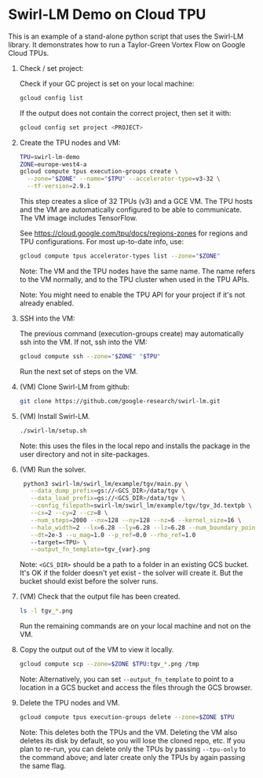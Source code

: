 # Swirl-LM Demo on Cloud TPU

This is an example of a stand-alone python script that uses the Swirl-LM
library. It demonstrates how to run a Taylor-Green Vortex Flow on Google
Cloud TPUs.

1. Check / set project:

   Check if your GC project is set on your local machine:

   ```sh
   gcloud config list
   ```

   If the output does not contain the correct project, then set it with:

   ```sh
   gcloud config set project <PROJECT>
   ```

1. Create the TPU nodes and VM:

   ```sh
   TPU=swirl-lm-demo
   ZONE=europe-west4-a
   gcloud compute tpus execution-groups create \
     --zone="$ZONE" --name="$TPU" --accelerator-type=v3-32 \
     --tf-version=2.9.1
   ```

   This step creates a slice of 32 TPUs (v3) and a GCE VM. The TPU hosts and
   the VM are automatically configured to be able to communicate. The VM image
   includes TensorFlow.

   See https://cloud.google.com/tpu/docs/regions-zones for regions and TPU
   configurations. For most up-to-date info, use:

   ```sh
   gcloud compute tpus accelerator-types list --zone="$ZONE"
   ```

   Note: The VM and the TPU nodes have the same name. The name refers to the VM
   normally, and to the TPU cluster when used in the TPU APIs.

   Note: You might need to enable the TPU API for your project if it's not
   already enabled.

1. SSH into the VM:

   The previous command (execution-groups create) may automatically ssh into
   the VM. If not, ssh into the VM:

   ```sh
   gcloud compute ssh --zone="$ZONE" "$TPU"
   ```

   Run the next set of steps on the VM.

1. (VM) Clone Swirl-LM from github:

   ```sh
   git clone https://github.com/google-research/swirl-lm.git
   ```

1. (VM) Install Swirl-LM.

   ```sh
   ./swirl-lm/setup.sh
   ```

   Note: this uses the files in the local repo and installs the package in the
   user directory and not in site-packages.

1. (VM) Run the solver.

   ```sh
    python3 swirl-lm/swirl_lm/example/tgv/main.py \
      --data_dump_prefix=gs://<GCS_DIR>/data/tgv \
      --data_load_prefix=gs://<GCS_DIR>/data/tgv \
      --config_filepath=swirl-lm/swirl_lm/example/tgv/tgv_3d.textpb \
      --cx=2 --cy=2 --cz=8 \
      --num_steps=2000 --nx=128 --ny=128 --nz=6 --kernel_size=16 \
      --halo_width=2 --lx=6.28 --ly=6.28 --lz=6.28 --num_boundary_points=0 \
      --dt=2e-3 --u_mag=1.0 --p_ref=0.0 --rho_ref=1.0
      --target=<TPU> \
      --output_fn_template=tgv_{var}.png
   ```

   Note: `<GCS_DIR>` should be a path to a folder in an existing GCS
   bucket. It's OK if the folder doesn't yet exist - the solver will create
   it. But the bucket should exist before the solver runs.

1. (VM) Check that the output file has been created.

   ```sh
   ls -l tgv_*.png
   ```

   Run the remaining commands are on your local machine and not on the VM.

1. Copy the output out of the VM to view it locally.

   ```sh
   gcloud compute scp --zone=$ZONE $TPU:tgv_*.png /tmp
   ```

   Note: Alternatively, you can set `--output_fn_template` to point to a
   location in a GCS bucket and access the files through the GCS browser.

1. Delete the TPU nodes and VM.

   ```sh
   gcloud compute tpus execution-groups delete --zone=$ZONE $TPU
   ```

   Note: This deletes both the TPUs and the VM. Deleting the VM also deletes
   its disk by default, so you will lose the cloned repo, etc. If you plan to
   re-run, you can delete only the TPUs by passing `--tpu-only` to the
   command above; and later create only the TPUs by again passing the same
   flag.

